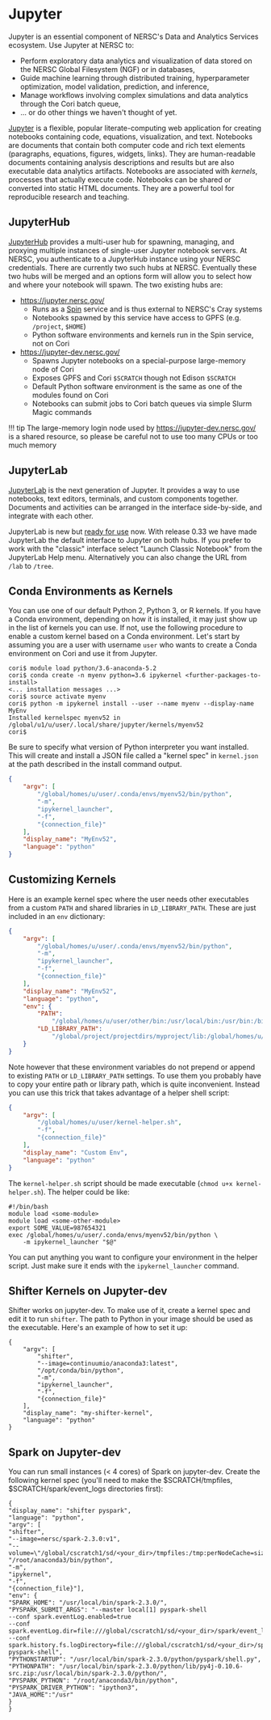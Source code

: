 # Jupyter

Jupyter is an essential component of NERSC's Data and Analytics Services ecosystem.
Use Jupyter at NERSC to:

* Perform exploratory data analytics and visualization of data stored on the NERSC Global Filesystem (NGF) or in databases,
* Guide machine learning through distributed training, hyperparameter optimization, model validation, prediction, and inference,
* Manage workflows involving complex simulations and data analytics through the Cori batch queue,
* ... or do other things we haven't thought of yet.

[Jupyter](https://jupyter.readthedocs.io/en/latest/)
is a flexible, popular literate-computing web application for creating notebooks containing code, equations, visualization, and text.
Notebooks are documents that contain both computer code and rich text elements (paragraphs, equations, figures, widgets, links).
They are human-readable documents containing analysis descriptions and results but are also executable data analytics artifacts.
Notebooks are associated with *kernels*, processes that actually execute code.
Notebooks can be shared or converted into static HTML documents.
They are a powerful tool for reproducible research and teaching.

## JupyterHub

[JupyterHub](https://jupyterhub.readthedocs.io/en/stable/)
provides a multi-user hub for spawning, managing, and proxying multiple instances of single-user Jupyter notebook servers.
At NERSC, you authenticate to a JupyterHub instance using your NERSC credentials.
There are currently two such hubs at NERSC.
Eventually these two hubs will be merged and an options form will allow you to select how and where your notebook will spawn.
The two existing hubs are:

* https://jupyter.nersc.gov/
    * Runs as a [Spin](../services/spin/index.md) service and is thus external to NERSC's Cray systems
    * Notebooks spawned by this service have access to GPFS (e.g. `/project`, `$HOME`)
    * Python software environments and kernels run in the Spin service, not on Cori
* https://jupyter-dev.nersc.gov/
    * Spawns Jupyter notebooks on a special-purpose large-memory node of Cori
    * Exposes GPFS and Cori `$SCRATCH` though not Edison `$SCRATCH`
    * Default Python software environment is the same as one of the modules found on Cori
    * Notebooks can submit jobs to Cori batch queues via simple Slurm Magic commands

!!! tip
    The large-memory login node used by <https://jupyter-dev.nersc.gov/>
    is a shared resource, so please be careful not to use too many CPUs
    or too much memory

## JupyterLab

[JupyterLab](https://jupyterlab.readthedocs.io/en/stable/)
is the next generation of Jupyter.
It provides a way to use notebooks, text editors, terminals, and custom components together.
Documents and activities can be arranged in the interface side-by-side, and integrate with each other.

JupyterLab is new but [ready for use](https://blog.jupyter.org/jupyterlab-is-ready-for-users-5a6f039b8906) now.
With release 0.33 we have made JupyterLab the default interface to Jupyter on both hubs.
If you prefer to work with the "classic" interface select "Launch Classic Notebook" from the JupyterLab Help menu.
Alternatively you can also change the URL from `/lab` to `/tree`.

## Conda Environments as Kernels

You can use one of our default Python 2, Python 3, or R kernels.
If you have a Conda environment, depending on how it is installed, it may just show up in the list of kernels you can use.
If not, use the following procedure to enable a custom kernel based on a Conda environment.
Let's start by assuming you are a user with username `user` who wants to create a Conda environment on Cori and use it from Jupyter.

    cori$ module load python/3.6-anaconda-5.2
    cori$ conda create -n myenv python=3.6 ipykernel <further-packages-to-install>
    <... installation messages ...>
    cori$ source activate myenv
    cori$ python -m ipykernel install --user --name myenv --display-name MyEnv
    Installed kernelspec myenv52 in /global/u1/u/user/.local/share/jupyter/kernels/myenv52
    cori$

Be sure to specify what version of Python interpreter you want installed.
This will create and install a JSON file called a "kernel spec" in `kernel.json` at the path described in the install command output.

```json
{
	"argv": [
  		"/global/homes/u/user/.conda/envs/myenv52/bin/python",
  		"-m",
  		"ipykernel_launcher",
  		"-f",
  		"{connection_file}"
 	],
 	"display_name": "MyEnv52",
 	"language": "python"
}
```

## Customizing Kernels

Here is an example kernel spec where the user needs other executables from a custom `PATH` and shared libraries in `LD_LIBRARY_PATH`.
These are just included in an `env` dictionary:

```json
{
	"argv": [
  		"/global/homes/u/user/.conda/envs/myenv52/bin/python",
  		"-m",
  		"ipykernel_launcher",
  		"-f",
  		"{connection_file}"
 	],
 	"display_name": "MyEnv52",
 	"language": "python",
	"env": {
    	"PATH":
			"/global/homes/u/user/other/bin:/usr/local/bin:/usr/bin:/bin",
    	"LD_LIBRARY_PATH":
			"/global/project/projectdirs/myproject/lib:/global/homes/u/user/lib"
  	}
}
```

Note however that these environment variables do not prepend or append to existing `PATH` or `LD_LIBRARY_PATH` settings.
To use them you probably have to copy your entire path or library path, which is quite inconvenient.
Instead you can use this trick that takes advantage of a helper shell script:

```json
{
	"argv": [
    	"/global/homes/u/user/kernel-helper.sh",
  		"-f",
  		"{connection_file}"
 	],
 	"display_name": "Custom Env",
 	"language": "python"
}
```

The `kernel-helper.sh` script should be made executable (`chmod u+x kernel-helper.sh`).
The helper could be like:

```shell
#!/bin/bash
module load <some-module>
module load <some-other-module>
export SOME_VALUE=987654321
exec /global/homes/u/user/.conda/envs/myenv52/bin/python \
	-m ipykernel_launcher "$@"
```

You can put anything you want to configure your environment in the helper script.
Just make sure it ends with the `ipykernel_launcher` command.

## Shifter Kernels on Jupyter-dev

Shifter works on jupyter-dev.
To make use of it, create a kernel spec and edit it to run `shifter`.
The path to Python in your image should be used as the executable.
Here's an example of how to set it up:

```shell
{
	"argv": [
    	"shifter",
        "--image=continuumio/anaconda3:latest",
        "/opt/conda/bin/python",
        "-m",
		"ipykernel_launcher",
        "-f",
		"{connection_file}"
	],
    "display_name": "my-shifter-kernel",
    "language": "python"
}
```

## Spark on Jupyter-dev

You can run small instances (< 4 cores) of Spark on jupyter-dev.
Create the following kernel spec (you'll need to make the $SCRATCH/tmpfiles, $SCRATCH/spark/event_logs directories first):

```shell
{
"display_name": "shifter pyspark",
"language": "python",
"argv": [
"shifter",
"--image=nersc/spark-2.3.0:v1",
"--volume=\"/global/cscratch1/sd/<your_dir>/tmpfiles:/tmp:perNodeCache=size=200G\"",
"/root/anaconda3/bin/python",
"-m",
"ipykernel",
"-f",
"{connection_file}"],
"env": {
"SPARK_HOME": "/usr/local/bin/spark-2.3.0/",
"PYSPARK_SUBMIT_ARGS": "--master local[1] pyspark-shell
--conf spark.eventLog.enabled=true
--conf spark.eventLog.dir=file:///global/cscratch1/sd/<your_dir>/spark/event_logs
--conf spark.history.fs.logDirectory=file:///global/cscratch1/sd/<your_dir>/spark/event_logs pyspark-shell",
"PYTHONSTARTUP": "/usr/local/bin/spark-2.3.0/python/pyspark/shell.py",
"PYTHONPATH": "/usr/local/bin/spark-2.3.0/python/lib/py4j-0.10.6-src.zip:/usr/local/bin/spark-2.3.0/python/",
"PYSPARK_PYTHON": "/root/anaconda3/bin/python",
"PYSPARK_DRIVER_PYTHON": "ipython3",
"JAVA_HOME":"/usr"
}
}
```
